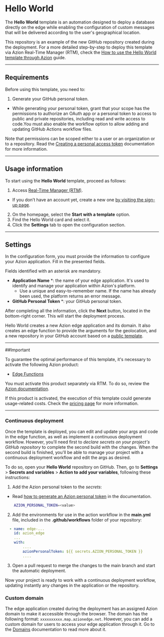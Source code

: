 # Hello World

The **Hello World** template is an automation designed to deploy a database directly on the edge while enabling the configuration of custom messages that will be delivered according to the user's geographical location.

This repository is an example of the new GitHub repository created during the deployment. For a more detailed step-by-step to deploy this template via Azion Real-Time Manager (RTM), check the [How to use the Hello World template through Azion](https://www.azion.com/en/documentation/products/guides/hello-world/) guide.

---

## Requirements

Before using this template, you need to:

1. Generate your GitHub personal token.
* While generating your personal token, grant that your scope has the permissions to authorize an OAuth app or a personal token to access to public and private repositories, including read and write access to code.You must also enable the workflow option to allow adding and updating GitHub Actions workflow files.

Note that permissions can be scoped either to a user or an organization or to a repository. Read the [Creating a personal access token](https://docs.github.com/en/authentication/keeping-your-account-and-data-secure/managing-your-personal-access-tokens#creating-a-personal-access-token-classic) documentation for more information.

---

## Usage information

To start using the **Hello World** template, proceed as follows:

1. Access [Real-Time Manager (RTM)](https://manager.azion.com/).
- If you don’t have an account yet, create a new one [by visiting the sign-up page](https://manager.azion.com/signup/).
2. On the homepage, select the **Start with a template** option.
3. Find the Hello World card and select it.
4. Click the **Settings** tab to open the configuration section.

---

## Settings

In the configuration form, you must provide the information to configure your Azion application. Fill in the presented fields. 

Fields identified with an asterisk are mandatory.

- **Application Name** *: the name of your edge application. It's used to identify and manage your application within Azion's platform.
  - Use a unique and easy-to-remember name. If the name has already been used, the platform returns an error message.
- **GitHub Personal Token** *: your GitHub personal token.

After completing all the information, click the **Next** button, located in the bottom-right corner. This will start the deployment process.

Hello World creates a new Azion edge application and its domain. It also creates an edge function to provide the arguments for the geolocation, and a new repository in your GitHub account based on a [public template](https://github.com/aziontech/azion-samples/tree/dev/templates/hello-world).


---

##Important

To guarantee the optimal performance of this template, it's necessary to activate the following Azion product:

* [Edge Functions](https://www.azion.com/en/documentation/products/edge-application/edge-functions/)

You must activate this product separately via RTM. To do so, review the [Azion documentation](https://www.azion.com/en/documentation/products/guides/chatgpt-plugin/).

If this product is activated, the execution of this template could generate usage-related costs. Check the [pricing page](https://www.azion.com/en/pricing/) for more information.

---

### Continuous deployment

Once the template is deployed, you can edit and update your args and code in the edge function, as well as implement a continuous deployment workflow. However, you'll need first to *declare secrets on your project's GitHub repository* to complete the second build with the changes. When the second build is finished, you'll be able to manage your project with a continuous deployment workflow and edit the args as desired.

To do so, open your **Hello World** repository on GitHub. Then, go to **Settings** > **Secrets and variables** > **Action to add your variables**, following these instructions:

1. Add the Azion personal token to the *secrets*:
- Read [how to generate an Azion personal token](https://www.azion.com/en/documentation/products/accounts/personal-tokens/) in the documentation.

```bash
    AZION_PERSONAL_TOKEN=<value>
```

2. Add the environments for use in the action workflow in the **main.yml** file, included in the **.github/workflows** folder of your repository:

```yml
  - name: edge-...
    id: azion_edge
    ...
    with:
        ....
        azionPersonalToken: ${{ secrets.AZION_PERSONAL_TOKEN }}
        ....

```

3. Open a pull request to merge the changes to the main branch and start the automatic deployment.

Now your project is ready to work with a continuous deployment workflow, updating instantly any changes in the application or the repository. 

### Custom domain

The edge application created during the deployment has an assigned Azion domain to make it accessible through the browser. The domain has the following format: `xxxxxxxxxx.map.azionedge.net`. However, you can add a custom domain for users to access your edge application through it. Go to the [Domains](https://www.azion.com/en/documentation/products/edge-application/domains/) documentation to read more about it.
